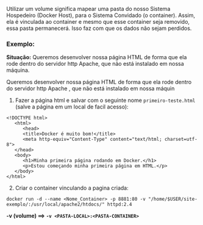 Utilizar um volume significa mapear uma pasta do nosso Sistema Hospedeiro (Docker Host), para o Sistema Convidado (o container).
Assim, ela é vinculada ao container e mesmo que esse container seja removido, essa pasta permanecerá. Isso faz com que os dados não sejam perdidos.

### Exemplo:

**Situação:** Queremos desenvolver nossa página HTML de forma que ela rode dentro do servidor http Apache, que não está instalado em nossa máquina.

Queremos desenvolver nossa página HTML de forma que ela rode dentro do servidor http Apache , que não está instalado em nossa máquin

1. Fazer a página html e salvar com o seguinte nome `primeiro-teste.html` (salve a página em um local de facil acesso):
```
<!DOCTYPE html>
   <html>
      <head>
      <title>Docker é muito bom!</title>
      <meta http-equiv="Content-Type" content="text/html; charset=utf-8">
   </head>
   <body>
      <h1>Minha primeira página rodando em Docker.</h1>
      <p>Estou começando minha primeira página em HTML.</p>
   </body>
</html>
```
2. Criar o container vinculando a pagina criada:
```
docker run -d --name <Nome_Container> -p 8881:80 -v "/home/$USER/site-exemplo/:/usr/local/apache2/htdocs/" httpd:2.4
```
**-v (volume) ==> `-v <PASTA-LOCAL>:<PASTA-CONTAINER>`**

